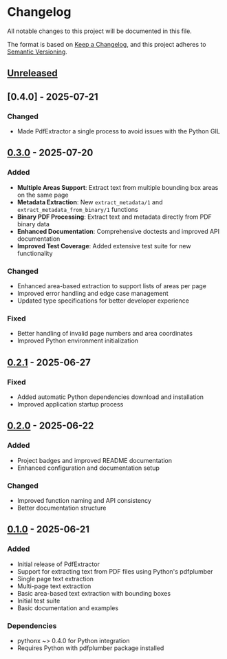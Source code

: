 # Changelog

All notable changes to this project will be documented in this file.

The format is based on [Keep a Changelog](https://keepachangelog.com/en/1.0.0/),
and this project adheres to [Semantic Versioning](https://semver.org/spec/v2.0.0.html).

## [Unreleased]

## [0.4.0] - 2025-07-21

### Changed
- Made PdfExtractor a single process to avoid issues with the Python GIL

## [0.3.0] - 2025-07-20

### Added
- **Multiple Areas Support**: Extract text from multiple bounding box areas on the same page
- **Metadata Extraction**: New `extract_metadata/1` and `extract_metadata_from_binary/1` functions
- **Binary PDF Processing**: Extract text and metadata directly from PDF binary data
- **Enhanced Documentation**: Comprehensive doctests and improved API documentation
- **Improved Test Coverage**: Added extensive test suite for new functionality

### Changed
- Enhanced area-based extraction to support lists of areas per page
- Improved error handling and edge case management
- Updated type specifications for better developer experience

### Fixed
- Better handling of invalid page numbers and area coordinates
- Improved Python environment initialization

## [0.2.1] - 2025-06-27

### Fixed
- Added automatic Python dependencies download and installation
- Improved application startup process

## [0.2.0] - 2025-06-22

### Added
- Project badges and improved README documentation
- Enhanced configuration and documentation setup

### Changed

- Improved function naming and API consistency
- Better documentation structure

## [0.1.0] - 2025-06-21

### Added
- Initial release of PdfExtractor
- Support for extracting text from PDF files using Python's pdfplumber
- Single page text extraction
- Multi-page text extraction
- Basic area-based text extraction with bounding boxes
- Initial test suite
- Basic documentation and examples

### Dependencies
- pythonx ~> 0.4.0 for Python integration
- Requires Python with pdfplumber package installed

[Unreleased]: https://github.com/YOUR_USERNAME/pdf_extractor/compare/v0.3.0...HEAD
[0.3.0]: https://github.com/YOUR_USERNAME/pdf_extractor/compare/v0.2.1...v0.3.0
[0.2.1]: https://github.com/YOUR_USERNAME/pdf_extractor/compare/v0.2.0...v0.2.1
[0.2.0]: https://github.com/YOUR_USERNAME/pdf_extractor/compare/v0.1.0...v0.2.0
[0.1.0]: https://github.com/YOUR_USERNAME/pdf_extractor/releases/tag/v0.1.0
